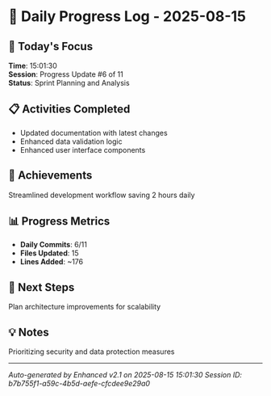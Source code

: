 # 📅 Daily Progress Log - 2025-08-15

## 🎯 Today's Focus
**Time**: 15:01:30  
**Session**: Progress Update #6 of 11  
**Status**: Sprint Planning and Analysis

## 📋 Activities Completed
- Updated documentation with latest changes
- Enhanced data validation logic
- Enhanced user interface components

## 🚀 Achievements
Streamlined development workflow saving 2 hours daily

## 📊 Progress Metrics
- **Daily Commits**: 6/11
- **Files Updated**: 15
- **Lines Added**: ~176

## 🎯 Next Steps
Plan architecture improvements for scalability

## 💡 Notes
Prioritizing security and data protection measures

---
*Auto-generated by Enhanced v2.1 on 2025-08-15 15:01:30*
*Session ID: b7b755f1-a59c-4b5d-aefe-cfcdee9e29a0*